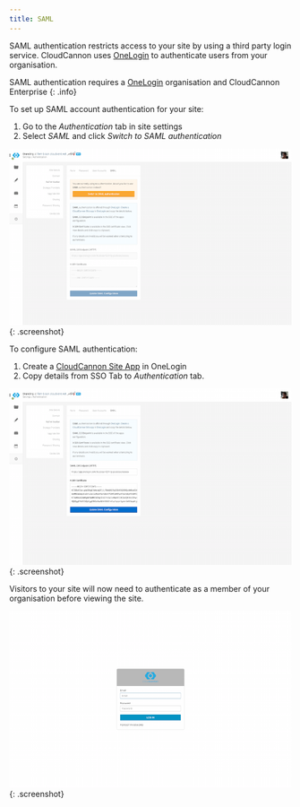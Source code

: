 ```yaml
---
title: SAML
---
```


SAML authentication restricts access to your site by using a third party login service. CloudCannon uses [OneLogin](https://www.onelogin.com/connector/cloudcannonsite-single-sign-on) to authenticate users from your organisation.

SAML authentication requires a [OneLogin](https://www.onelogin.com/connector/cloudcannonsite-single-sign-on) organisation and CloudCannon Enterprise
{: .info}

To set up SAML account authentication for your site:

1. Go to the *Authentication* tab in site settings
2. Select *SAML* and click *Switch to SAML authentication*

![SAML authentication](/img/authentication/saml.png){: .screenshot}

To configure SAML authentication:

1. Create a [CloudCannon Site App](https://www.onelogin.com/connector/cloudcannonsite-single-sign-on) in OneLogin
2. Copy details from SSO Tab to *Authentication* tab.

![Adding SAML configuration](/img/authentication/saml-added.png){: .screenshot}

Visitors to your site will now need to authenticate as a member of your organisation before viewing the site.

![CloudCannon's SAML login](/img/authentication/saml-login.png){: .screenshot}

